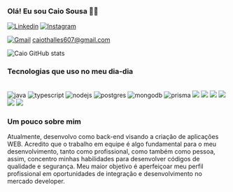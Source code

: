 ### Olá! Eu sou Caio Sousa 👋🏼

[![Linkedin](	https://img.shields.io/badge/LinkedIn-0077B5?style=for-the-badge&logo=linkedin&logoColor=white)](https://www.linkedin.com/in/caio-sousa-332a57288/)
[![Instagram](	https://img.shields.io/badge/Instagram-E4405F?style=for-the-badge&logo=instagram&logoColor=white)](https://www.instagram.com/caiorocha.__/)

[![Gmail](	https://img.shields.io/badge/Gmail-D14836?style=for-the-badge&logo=gmail&logoColor=white)]() caiothalles607@gmail.com


![Caio GitHub stats](https://github-readme-stats.vercel.app/api?username=CaioSousaa&show_icons=true&theme=synthwave)


### Tecnologias que uso no meu dia-dia

<div style="display: inline_block"><br/>
    <img aling="center" alt="java" src="https://img.shields.io/badge/Java-ED8B00?style=for-the-badge&logo=openjdk&logoColor=white">
    <img aling="center" alt="typescript" src="https://img.shields.io/badge/TypeScript-007ACC?style=for-the-badge&logo=typescript&logoColor=white">
    <img aling="center" alt="nodejs" src="https://img.shields.io/badge/Node.js-43853D?style=for-the-badge&logo=node.js&logoColor=white">
    <img aling="center" alt="postgres" src="https://img.shields.io/badge/PostgreSQL-316192?style=for-the-badge&logo=postgresql&logoColor=white">
    <img aling ="center" alt="mongodb" src="https://img.shields.io/badge/MongoDB-4EA94B?style=for-the-badge&logo=mongodb&logoColor=white">
    <img aling ="center" alt="prisma" src="https://img.shields.io/badge/Prisma-3982CE?style=for-the-badge&logo=Prisma&logoColor=white">
    <img aling ="center" src="https://img.shields.io/badge/Express.js-404D59?style=for-the-badge">
    <img aling ="center" src="https://img.shields.io/badge/Spring-6DB33F?style=for-the-badge&logo=spring&logoColor=white">
    <img aling ="center" src="https://img.shields.io/badge/C%23-239120?style=for-the-badge&logo=c-sharp&logoColor=white">
     <img aling ="center" src="https://img.shields.io/badge/C%2B%2B-00599C?style=for-the-badge&logo=c%2B%2B&logoColor=white">
     <img aling ="center" src="https://img.shields.io/badge/HTML5-E34F26?style=for-the-badge&logo=html5&logoColor=white">
     <img aling ="center" src="https://img.shields.io/badge/CSS3-1572B6?style=for-the-badge&logo=css3&logoColor=white">
</div>

### Um pouco sobre mim
Atualmente, desenvolvo como back-end visando a criação de aplicações WEB. Acredito que o trabalho em equipe é algo fundamental para o meu desenvolvimento, tanto como profissional, como também como pessoa, assim, concentro minhas habilidades para desenvolver códigos de qualidade e segurança. Meu maior objetivo é aperfeiçoar meu perfil profissional em oportunidades de integração e desenvolvimento no mercado developer.
